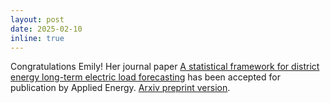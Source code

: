 ```yaml
---
layout: post
date: 2025-02-10 
inline: true
---
```


Congratulations Emily! Her journal paper [A statistical framework for district energy long-term electric load forecasting](https://www.sciencedirect.com/science/article/pii/S0306261925001758) has been accepted for publication by Applied Energy. [Arxiv preprint version](https://arxiv.org/abs/2502.01531).